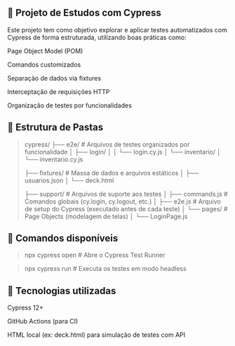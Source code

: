 ## 🧪 Projeto de Estudos com Cypress
Este projeto tem como objetivo explorar e aplicar testes automatizados com Cypress de forma estruturada, utilizando boas práticas como:

Page Object Model (POM)

Comandos customizados

Separação de dados via fixtures

Interceptação de requisições HTTP

Organização de testes por funcionalidades

## 📁 Estrutura de Pastas

> cypress/
> ├── e2e/                    # Arquivos de testes organizados por funcionalidade
> │   ├── login/
> │   │   └── login.cy.js
> │   └── inventario/
> │       └── inventario.cy.js
> 
> ├── fixtures/               # Massa de dados e arquivos estáticos
> │   ├── usuarios.json
> │   └── deck.html
> 
> ├── support/                # Arquivos de suporte aos testes
> │   ├── commands.js         # Comandos globais (cy.login, cy.logout, etc.)
> │   ├── e2e.js              # Arquivo de setup do Cypress (executado antes de cada teste)
> │   └── pages/              # Page Objects (modelagem de telas)
> │       └── LoginPage.js


## 🚀 Comandos disponíveis

> npx cypress open     # Abre o Cypress Test Runner

> npx cypress run      # Executa os testes em modo headless

## 🧰 Tecnologias utilizadas
Cypress 12+

GitHub Actions (para CI)

HTML local (ex: deck.html) para simulação de testes com API